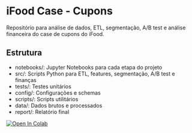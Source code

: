 # iFood Case - Cupons

Repositório para análise de dados, ETL, segmentação, A/B test e análise financeira do case de cupons do iFood.

## Estrutura
- notebooks/: Jupyter Notebooks para cada etapa do projeto
- src/: Scripts Python para ETL, features, segmentação, A/B test e finanças
- tests/: Testes unitários
- config/: Configurações e schemas
- scripts/: Scripts utilitários
- data/: Dados brutos e processados
- report/: Relatório final

[![Open In Colab](https://colab.research.google.com/assets/colab-badge.svg)](
https://colab.research.google.com/github/<seu-usuario>/ifood-case-cupons/blob/main/notebooks/00_setup_and_checks.ipynb)
